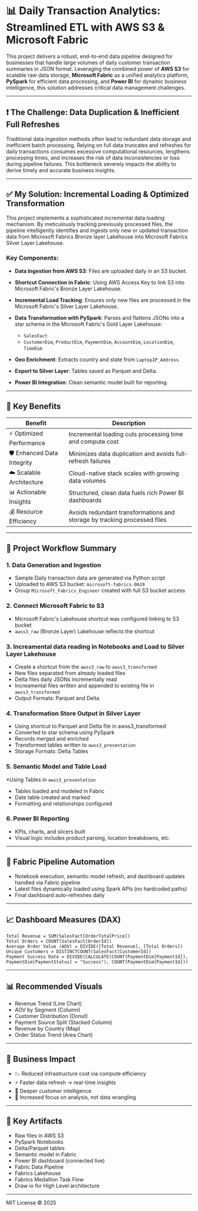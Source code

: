 # 📊 Daily Transaction Analytics: Streamlined ETL with AWS S3 & Microsoft Fabric

This project delivers a robust, end-to-end data pipeline designed for businesses that handle large volumes of daily customer transaction summaries in JSON format. Leveraging the combined power of **AWS S3** for scalable raw data storage, **Microsoft Fabric** as a unified analytics platform, **PySpark** for efficient data processing, and **Power BI** for dynamic business intelligence, this solution addresses critical data management challenges.

---

## ❗ The Challenge: Data Duplication & Inefficient Full Refreshes

Traditional data ingestion methods often lead to redundant data storage and inefficient batch processing. Relying on full data truncates and refreshes for daily transactions consumes excessive computational resources, lengthens processing times, and increases the risk of data inconsistencies or loss during pipeline failures. This bottleneck severely impacts the ability to derive timely and accurate business insights.

---

## ✅ My Solution: Incremental Loading & Optimized Transformation

This project implements a sophisticated incremental data loading mechanism. By meticulously tracking previously processed files, the pipeline intelligently identifies and ingests only new or updated transaction data from Microsoft Fabrics Bronze layer Lakehouse into Microsoft Fabrics Silver Layer Lakehouse.

### Key Components:

* **Data Ingestion from AWS S3**: Files are uploaded daily in an S3 bucket.
* **Shortcut Connection in Fabric**: Using AWS Access Key to link S3 into Microsoft Fabric's Bronze Layer Lakehouse.
* **Incremental Load Tracking**: Ensures only new files are processed in the Microsoft Fabric's Silver Layer Lakehouse.
* **Data Transformation with PySpark**: Parses and flattens JSONs into a star schema in the Microsoft Fabric's Gold Layer Lakehouse:

  * `SalesFact`
  * `CustomerDim`, `ProductDim`, `PaymentDim`, `AccountDim`, `LocationDim`, `TimeDim`
* **Geo Enrichment**: Extracts country and state from `LaptopIP_Address`.
* **Export to Silver Layer**: Tables saved as Parquet and Delta.
* **Power BI Integration**: Clean semantic model built for reporting.

---

## 🧠 Key Benefits

| Benefit                     | Description                                                              |
| --------------------------- | ------------------------------------------------------------------------ |
| ⚡ Optimized Performance     | Incremental loading cuts processing time and compute cost                |
| 🛡️ Enhanced Data Integrity | Minimizes data duplication and avoids full-refresh failures              |
| ☁️ Scalable Architecture    | Cloud-native stack scales with growing data volumes                      |
| 📊 Actionable Insights      | Structured, clean data fuels rich Power BI dashboards                    |
| 💰 Resource Efficiency      | Avoids redundant transformations and storage by tracking processed files |

---

## 🚀 Project Workflow Summary

### 1. **Data Generation and Ingestion**

* Sample Daily transaction data are generated via Python script
* Uploaded to AWS S3 bucket: `microsoft-fabrics-0619`
* Group `Microsoft_Fabrics_Engineer` created with full S3 bucket access

### 2. **Connect Microsoft Fabric to S3**

* Microsoft Fabric's Lakehouse shortcut was configured linking to S3 bucket
* `awss3_raw` (Bronze Layer) Lakehouse reflects the shortcut

### 3. **Increamental data reading in Notebooks and Load to Silver Layer Lakehouse**

* Create a shortcut from the `awss3_raw` to `awss3_transformed`
* New files separated from already loaded files
* Delta files daily JSONs incrementally read
* Increamental files written and appended to existing file in `awss3_transformed`
* Output Formats: Parquet and Delta

### 4. **Transformation Store Output in Silver Layer**

* Using shortcut to Parquet and Delta file in awss3_transformed
* Converted to star schema using PySpark
* Records merged and enriched
* Transformed tables written to `awss3_presentation`
* Storage Formats: Delta Tables

### 5. **Semantic Model and Table Load**

*Using Tables in `awss3_presentation`
* Tables loaded and modeled in Fabric
* Date table created and marked
* Formatting and relationships configured

### 6. **Power BI Reporting**

* KPIs, charts, and slicers built
* Visual logic includes product parsing, location breakdowns, etc.

---

## 🔄 Fabric Pipeline Automation

* Notebook execution, semantic model refresh, and dashboard updates handled via Fabric pipeline
* Latest files dynamically loaded using Spark APIs (no hardcoded paths)
* Final dashboard auto-refreshes daily

---

## 📈 Dashboard Measures (DAX)

```DAX
Total Revenue = SUM(SalesFact[OrderTotalPrice])
Total Orders = COUNT(SalesFact[OrderId])
Average Order Value (AOV) = DIVIDE([Total Revenue], [Total Orders])
Unique Customers = DISTINCTCOUNT(SalesFact[CustomerId])
Payment Success Rate = DIVIDE(CALCULATE(COUNT(PaymentDim[PaymentId]), PaymentDim[PaymentStatus] = "Success"), COUNT(PaymentDim[PaymentId]))
```

---

## 📊 Recommended Visuals

* Revenue Trend (Line Chart)
* AOV by Segment (Column)
* Customer Distribution (Donut)
* Payment Source Split (Stacked Column)
* Revenue by Country (Map)
* Order Status Trend (Area Chart)

---

## 🎯 Business Impact

* 📉 Reduced infrastructure cost via compute efficiency
* ⚡ Faster data refresh → real-time insights
* 👥 Deeper customer intelligence
* 🧩 Increased focus on analysis, not data wrangling

---

## 📁 Key Artifacts

* Raw files in AWS S3
* PySpark Notebooks
* Delta/Parquet tables
* Semantic model in Fabric
* Power BI dashboard (connected live)
* Fabric Data Pipeline
* Fabrics Lakehouse
* Fabrics Medallion Task Flow
* Draw io for High Level architecture

---

MIT License © 2025
